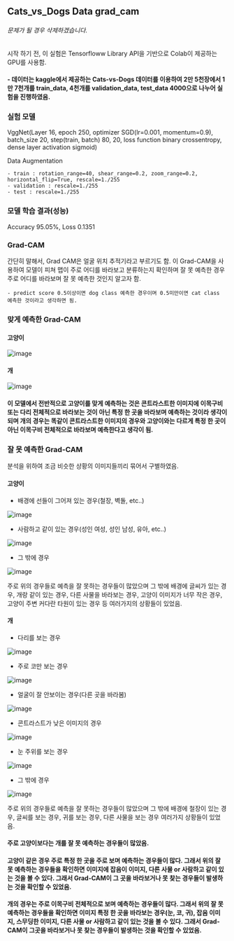 ## Cats_vs_Dogs Data grad_cam
###### 문제가 될 경우 삭제하겠습니다. 
시작 하기 전, 이 실험은 Tensorfloww Library API을 기반으로 Colab이 제공하는 GPU를 사용함. 

#### - 데이터는 kaggle에서 제공하는 Cats-vs-Dogs 데이터를 이용하여 2만 5천장에서 1만 7천개를 train_data, 4천개를 validation_data, test_data 4000으로 나누어 실험을 진행하였음.

### 실험 모델
VggNet(Layer 16, epoch 250, optimizer SGD(lr=0.001, momentum=0.9), batch_size 20, step(train, batch) 80, 20, loss function binary crossentropy, dense layer activation sigmoid)

Data Augmentation

    - train : rotation_range=40, shear_range=0.2, zoom_range=0.2, horizontal_flip=True, rescale=1./255
    - validation : rescale=1./255
    - test : rescale=1./255

### 모델 학습 결과(성능)
Accuracy 95.05%, Loss 0.1351

### Grad-CAM
간단히 말해서, Grad CAM은 얼굴 위치 추적기라고 부르기도 함. 이 Grad-CAM을 사용하여 모델이 피쳐 맵이 주로 어디를 바라보고 분류하는지 확인하며 잘 못 예측한 경우 주로 어디를 바라보며 잘 못 예측한 것인지 알고자 함.

    - predict score 0.5이상이면 dog class 예측한 경우이며 0.5미만이면 cat class 예측한 것이라고 생각하면 됨. 


### 맞게 예측한 Grad-CAM

#### 고양이
![image](https://user-images.githubusercontent.com/45933225/83970905-3a8ccc00-a913-11ea-82ee-3f9326aa58f1.png)

#### 개
![image](https://user-images.githubusercontent.com/45933225/83971064-27c6c700-a914-11ea-80d6-8a226808c98d.png)

#### 이 모델에서 전반적으로 고양이를 맞게 예측하는 것은 콘트라스트한 이미지에 이목구비 또는 다리 전체적으로 바라보는 것이 아닌 특정 한 곳을 바라보며 예측하는 것이라 생각이 되며 개의 경우는 똑같이 콘트라스트한 이미지의 경우와 고양이와는 다르게 특정 한 곳이 아닌 이목구비 전체적으로 바라보며 예측한다고 생각이 됨.



### 잘 못 예측한 Grad-CAM
분석을 위하여 조금 비슷한 상황의 이미지들끼리 묶어서 구별하였음.

#### 고양이

- 배경에 선들이 그어져 있는 경우(철장, 벽돌, etc..)

![image](https://user-images.githubusercontent.com/45933225/83971265-804a9400-a915-11ea-8858-0173678edf6d.png)

- 사람하고 같이 있는 경우(성인 여성, 성인 남성, 유아, etc..)

![image](https://user-images.githubusercontent.com/45933225/83971531-acb2e000-a916-11ea-9f2c-be3e5503f038.png)

- 그 밖에 경우

![image](https://user-images.githubusercontent.com/45933225/83971696-bb4dc700-a917-11ea-99fe-62941dd26688.png)

주로 위의 경우들로 예측을 잘 못하는 경우들이 많았으며 그 밖에 배경에 글씨가 있는 경우, 개랑 같이 있는 경우, 다른 사물을 바라보는 경우, 고양이 이미지가 너무 작은 경우, 고양이 주변 커다란 타원이 있는 경우 등 여러가지의 상황들이 있었음.

#### 개

- 다리를 보는 경우

![image](https://user-images.githubusercontent.com/45933225/83972300-5647a080-a91a-11ea-8a33-6ad1ad418c7c.png)

- 주로 코만 보는 경우

![image](https://user-images.githubusercontent.com/45933225/83972525-8f344500-a91b-11ea-8b60-e1220b995823.png)

- 얼굴이 잘 안보이는 경우(다른 곳을 바라봄)

![image](https://user-images.githubusercontent.com/45933225/83972692-97d94b00-a91c-11ea-9785-576088dd891d.png)

- 콘트라스트가 낮은 이미지의 경우

![image](https://user-images.githubusercontent.com/45933225/83972921-f0f5ae80-a91d-11ea-974e-075e895cab11.png)

- 눈 주위를 보는 경우

![image](https://user-images.githubusercontent.com/45933225/83973101-08816700-a91f-11ea-9d12-194709610e86.png)

- 그 밖에 경우

![image](https://user-images.githubusercontent.com/45933225/83973373-f56f9680-a920-11ea-8b1c-ec503c6dad3b.png)

주로 위의 경우들로 예측을 잘 못하는 경우들이 많았으며 그 밖에 배경에 철장이 있는 경우, 글씨를 보는 경우, 귀를 보는 경우, 다른 사물을 보는 경우 여러가지 상황들이 있었음.

#### 주로 고양이보다는 개를 잘 못 예측하는 경우들이 많았음.

#### 고양이 같은 경우 주로 특정 한 곳을 주로 보며 예측하는 경우들이 많다. 그래서 위의 잘 못 예측하는 경우들을 확인하면 이미지에 잡음이 이미지, 다른 사물 or 사람하고 같이 있는 것을 볼 수 있다. 그래서 Grad-CAM이 그 곳을 바라보거나 못 찾는 경우들이 발생하는 것을 확인할 수 있었음.

#### 개의 경우는 주로 이목구비 전체적으로 보며 예측하는 경우들이 많다. 그래서 위의 잘 못 예측하는 경우들을 확인하면 이미지 특정 한 곳을 바라보는 경우(눈, 코, 귀), 잡음 이미지, 스무딩한 이미지, 다른 사물 or 사람하고 같이 있는 것을 볼 수 있다. 그래서 Grad-CAM이 그곳을 바라보거나 못 찾는 경우들이 발생하는 것을 확인할 수 있었음. 
